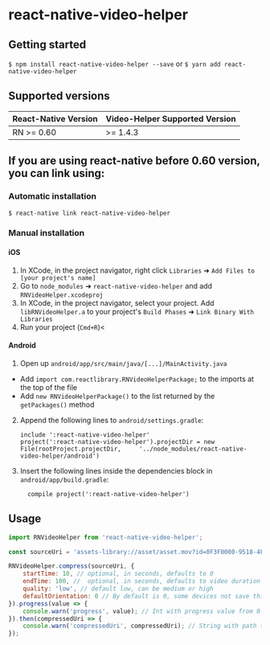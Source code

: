 
# react-native-video-helper

## Getting started

`$ npm install react-native-video-helper --save`
or
`$ yarn add react-native-video-helper`

## Supported versions

| React-Native Version  | Video-Helper Supported Version  |
|---|---|
| RN >= 0.60 | >= 1.4.3  |

## If you are using react-native before 0.60 version, you can link using:

### Automatic installation

`$ react-native link react-native-video-helper`

### Manual installation

#### iOS

1. In XCode, in the project navigator, right click `Libraries` ➜ `Add Files to [your project's name]`
2. Go to `node_modules` ➜ `react-native-video-helper` and add `RNVideoHelper.xcodeproj`
3. In XCode, in the project navigator, select your project. Add `libRNVideoHelper.a` to your project's `Build Phases` ➜ `Link Binary With Libraries`
4. Run your project (`Cmd+R`)<

#### Android

1. Open up `android/app/src/main/java/[...]/MainActivity.java`
  - Add `import com.reactlibrary.RNVideoHelperPackage;` to the imports at the top of the file
  - Add `new RNVideoHelperPackage()` to the list returned by the `getPackages()` method
2. Append the following lines to `android/settings.gradle`:
  	```
  	include ':react-native-video-helper'
  	project(':react-native-video-helper').projectDir = new File(rootProject.projectDir, 	'../node_modules/react-native-video-helper/android')
  	```
3. Insert the following lines inside the dependencies block in `android/app/build.gradle`:
  	```
      compile project(':react-native-video-helper')
  	```

## Usage
```javascript
import RNVideoHelper from 'react-native-video-helper';

const sourceUri = 'assets-library://asset/asset.mov?id=0F3F0000-9518-4F32-B389-7117F4C2B069&ext=mov';

RNVideoHelper.compress(sourceUri, {
	startTime: 10, // optional, in seconds, defaults to 0
	endTime: 100, //  optional, in seconds, defaults to video duration
	quality: 'low', // default low, can be medium or high
	defaultOrientation: 0 // By default is 0, some devices not save this property in metadata. Can be between 0 - 360
}).progress(value => {
	console.warn('progress', value); // Int with progress value from 0 to 1
}).then(compressedUri => {
	console.warn('compressedUri', compressedUri); // String with path to temporary compressed video
});
```
  
